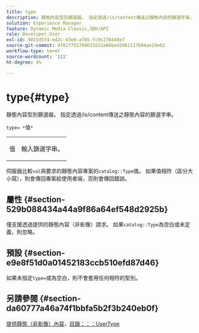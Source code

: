 ```yaml
---
title: type
description: 靜態內容型別篩選器。 指定透過/is/content傳送之靜態內容的篩選字串。
solution: Experience Manager
feature: Dynamic Media Classic,SDK/API
role: Developer,User
exl-id: 9015d5f4-e42c-43e0-af85-fc9c278448e7
source-git-commit: 4f81f755789613222a66bed2961117604ae19e62
workflow-type: tm+mt
source-wordcount: '111'
ht-degree: 4%

---
```


# type{#type}

靜態內容型別篩選器。 指定透過/is/content傳送之靜態內容的篩選字串。

`type= *`值`*`

<table id="simpletable_B66354A826434A678F3DBC686A0F1436"> 
 <tr class="strow"> 
  <td class="stentry"> <p><span class="varname">值</span> </p> </td> 
  <td class="stentry"> <p>輸入篩選字串。 </p></td> 
 </tr> 
</table>

伺服器比較`val`與要求的靜態內容專案的`catalog::Type`值。 如果值相符（區分大小寫），則會傳回專案給使用者端，否則會傳回錯誤。

## 屬性 {#section-529b088434a44a9f86a64ef548d2925b}

僅支援透過提供的靜態內容（非影像）請求。 如果`catalog::Type`為空白或未定義，則忽略。

## 預設 {#section-e9e8f51d0a01452183ccb510efd87d46}

如果未指定`type=`或為空白，則不會套用任何相符的型別。

## 另請參閱 {#section-da60777a46a74f1bbfa5b2f3b240eb0f}

[提供靜態（非影像）內容](../../../../../is-api/http-ref/image-serving-api-ref/c-http-protocol-reference/c-syntax-and-features/r-serving-static-non-image-content.md#reference-cbe50e697fdf4c7bbb0084f98b7739da)，[目錄：：：UserType](/help/aem-is-ir-api/is-api/image-catalog/image-serving-api-ref/c-image-catalog-reference/c-image-svg-data-reference/c-image-data-reference/r-usertype-cat.md)

